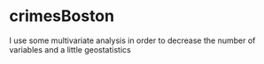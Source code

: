 # crimesBoston
I use some multivariate analysis in order to decrease the number of variables and a little geostatistics


